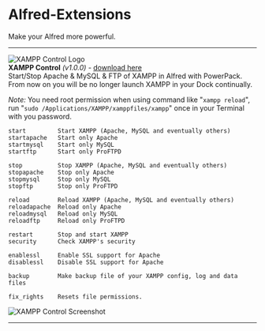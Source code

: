Alfred-Extensions
=============
Make your Alfred more powerful. 

----

![XAMPP Control Logo](https://github.com/hzlzh/Alfred-Extensions/raw/master/XAMPP%20Control/icon.png 'XAMPP Control for Alfred Logo')  
**XAMPP Control** *(v1.0.0)* - [download here](https://github.com/hzlzh/Alfred-Extensions/raw/master/XAMPP%20Control.alfredextension 'XAMPP Control Download Link')  
Start/Stop Apache & MySQL & FTP of XAMPP in Alfred with PowerPack. From now on you will be no longer launch XAMPP in your Dock continually.  

*Note:* You need root permission when using command like "`xampp reload`", run "`sudo /Applications/XAMPP/xamppfiles/xampp`" once in your Terminal with you password.  
   
    start         Start XAMPP (Apache, MySQL and eventually others)
    startapache   Start only Apache
    startmysql    Start only MySQL
    startftp      Start only ProFTPD
    
    stop          Stop XAMPP (Apache, MySQL and eventually others)
    stopapache    Stop only Apache
    stopmysql     Stop only MySQL
    stopftp       Stop only ProFTPD
    
    reload        Reload XAMPP (Apache, MySQL and eventually others)
    reloadapache  Reload only Apache
    reloadmysql   Reload only MySQL
    reloadftp     Reload only ProFTPD
    
    restart       Stop and start XAMPP
    security      Check XAMPP's security
    
    enablessl     Enable SSL support for Apache
    disablessl    Disable SSL support for Apache
    
    backup        Make backup file of your XAMPP config, log and data files
    
    fix_rights    Resets file permissions.

![XAMPP Control Screenshot](https://github.com/hzlzh/Alfred-Extensions/raw/master/XAMPP%20Control/screenshot.png 'XAMPP Control for Alfred Screenshot')

----